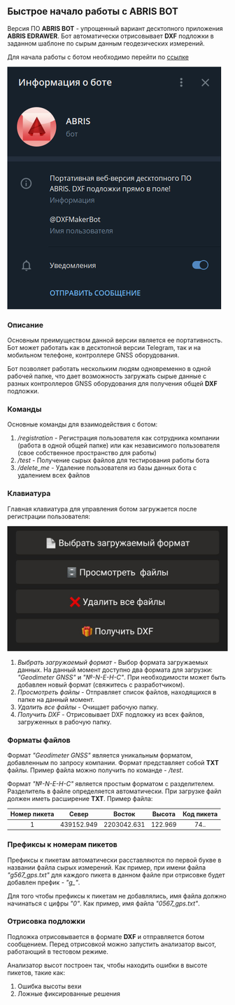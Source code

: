 ## Быстрое начало работы с **ABRIS BOT**

Версия ПО **ABRIS BOT** - упрощенный вариант десктопного приложения **ABRIS EDRAWER**.
Бот автоматически отрисовывает **DXF** подложки в заданном шаблоне по сырым данным геодезических измерений.

Для начала работы с ботом необходимо перейти по [ссылке](https://t.me/DXFMakerBot)

![alt-text](../pics/bot_main.png)

### Описание
Основным преимуществом данной версии является ее портативность. Бот может работать как в десктопной версии Telegram,
так и на мобильном телефоне, контроллере GNSS оборудования.

Бот позволяет работать нескольким людям одновременно в одной рабочей папке, что дает возможность загружать сырые данные
с разных контроллеров GNSS оборудования для получения общей **DXF** подложки.

### Команды
Основные команды для взаимодействия с ботом:
1. */registration* - Регистрация пользователя как сотрудника компании (работа в одной общей папке) или как независимого 
пользователя (свое собственное пространство для работы)
2. */test* - Получение сырых файлов для тестирования работы бота
3. */delete_me* - Удаление пользователя из базы данных бота с удалением всех файлов

### Клавиатура
Главная клавиатура для управления ботом загружается после регистрации пользователя:

![alt-text](../pics/bot_keyboard.png)

1. *Выбрать загружаемый формат* - Выбор формата загружаемых данных. На данный момент доступно два формата для загрузки:
*"Geodimeter GNSS"* и *"№-N-E-H-C"*. При необходимости может быть добавлен новый формат (свяжитесь с разработчиком).
2. *Просмотреть файлы* - Отправляет список файлов, находящихся в папке на данный момент.
3. *Удалить все файлы* - Очищает рабочую папку.
4. *Получить DXF* - Отрисовывает DXF подложку из всех файлов, загруженных в рабочую папку.

### Форматы файлов
Формат *"Geodimeter GNSS"* является уникальным форматом, добавленным по запросу компании. Формат представляет собой **TXT**
файлы. Пример файла можно получить по команде - */test*.

Формат *"№-N-E-H-C"* является простым форматом с разделителем. Разделитель в файле определяется автоматически. При загрузке
файл должен иметь расширение **TXT**.
Пример файла:

| Номер пикета | Север | Восток | Высота | Код пикета |
|:---:|:---:|:---:|:---:|:---:|
| 1 | 439152.949 | 2203042.631 | 122.969 | 74.. |

### Префиксы к номерам пикетов

Префиксы к пикетам автоматически расставляются по первой букве в названии файла сырых измерений.
Как пример, при имени файла *"g567_gps.txt"* для каждого пикета в данном файле при отрисовке будет
добавлен префик - *"g_"*.

Для того чтобы префиксы к пикетам не добавлялись, имя файла должно начинаться с цифры *"0"*. Как пример,
имя файла *"0567_gps.txt"*.

### Отрисовка подложки

Подложка отрисовывается в формате **DXF** и отправляется ботом сообщением.
Перед отрисовкой можно запустить анализатор высот, работающий в тестовом режиме.

Анализатор высот построен так, чтобы находить ошибки в высоте пикетов, такие как:
1. Ошибка высоты вехи
2. Ложные фиксированные решения

